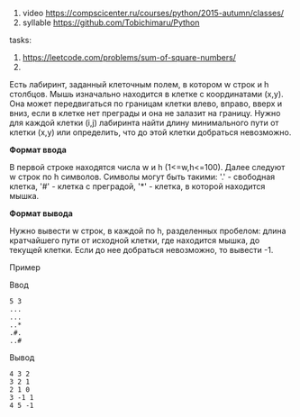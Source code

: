 1. video https://compscicenter.ru/courses/python/2015-autumn/classes/ 
2. syllable https://github.com/Tobichimaru/Python

tasks:
1. https://leetcode.com/problems/sum-of-square-numbers/
2. 
Есть лабиринт, заданный клеточным полем, в котором w строк и h столбцов. Мышь изначально находится в клетке с координатами (x,y). Она может передвигаться по границам клетки влево, вправо, вверх и вниз, если в клетке нет преграды и она не залазит на границу. Нужно для каждой клетки (i,j) лабиринта найти длину минимального пути от клетки (x,y) или определить, что до этой клетки добраться невозможно.

**Формат ввода**

В первой строке находятся числа w и h (1<=w,h<=100). Далее следуют w строк по h символов. Символы могут быть такими: '.' - свободная клетка, '#' - клетка с преградой, '*' - клетка, в которой находится мышка.

**Формат вывода**

Нужно вывести w строк, в каждой по h, разделенных пробелом: длина кратчайшего пути от исходной клетки, где находится мышка, до текущей клетки. Если до нее добраться невозможно, то вывести -1.

Пример

Ввод
```
5 3
...
...
..*
.#.
..#
```

Вывод
```
4 3 2
3 2 1
2 1 0
3 -1 1
4 5 -1
```
